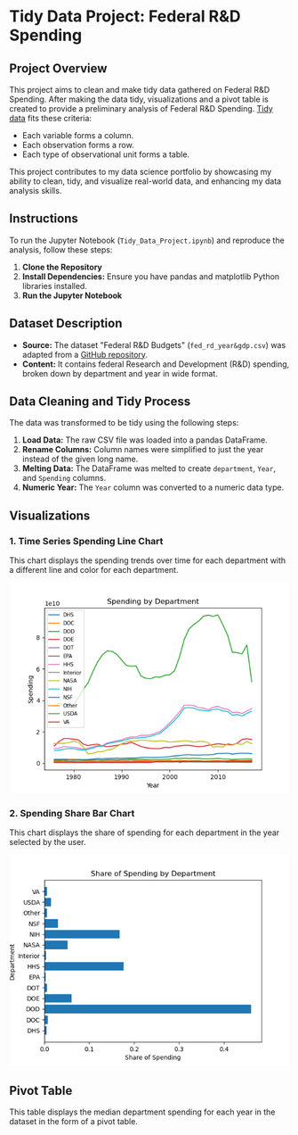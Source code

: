 
# Tidy Data Project: Federal R&D Spending 

## Project Overview
This project aims to clean and make tidy data gathered on Federal R&D Spending. After making the data tidy, visualizations and a pivot table is created to provide a preliminary analysis of Federal R&D Spending. [Tidy data](https://vita.had.co.nz/papers/tidy-data.pdf) fits these criteria:
- Each variable forms a column.
- Each observation forms a row.
- Each type of observational unit forms a table.

This project contributes to my data science portfolio by showcasing my ability to clean, tidy, and visualize real-world data, and enhancing my data analysis skills.

## Instructions

To run the Jupyter Notebook (`Tidy_Data_Project.ipynb`) and reproduce the analysis, follow these steps:

1.  **Clone the Repository**
2.  **Install Dependencies:** Ensure you have pandas and matplotlib Python libraries installed.
3.  **Run the Jupyter Notebook**

## Dataset Description

-   **Source:** The dataset "Federal R&D Budgets" (`fed_rd_year&gdp.csv`) was adapted from a [GitHub repository](https://github.com/rfordatascience/tidytuesday/tree/main/data/2019/2019-02-12).
-   **Content:** It contains federal Research and Development (R&D) spending, broken down by department and year in wide format.

## Data Cleaning and Tidy Process

The data was transformed to be tidy using the following steps:

1.  **Load Data:** The raw CSV file was loaded into a pandas DataFrame.
2.  **Rename Columns:** Column names were simplified to just the year instead of the given long name.
3.  **Melting Data:** The DataFrame was melted to create `department`, `Year`, and `Spending` columns.
4.  **Numeric Year:** The `Year` column was converted to a numeric data type.

## Visualizations

### 1. Time Series Spending Line Chart

This chart displays the spending trends over time for each department with a different line and color for each department.

![Time Series Spending Line Chart](Spending_Line.png)  

### 2. Spending Share Bar Chart

This chart displays the share of spending for each department in the year selected by the user.

![Spending Share Bar Chart](Spending_Share_Bar.png)

## Pivot Table

This table displays the median department spending for each year in the dataset in the form of a pivot table.


